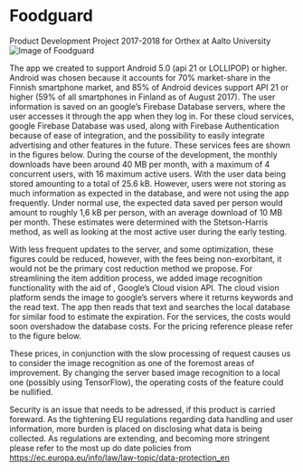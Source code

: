 # Foodguard
Product Development Project 2017-2018 for Orthex at Aalto University
![Image of Foodguard](https://drive.google.com/file/d/1-JkIxm35Rw0MpyzLGK_358ae3xWNIJRu/view?usp=sharing)

The app we created to support Android 5.0 (api 21 or LOLLIPOP) or higher. Android was chosen because it accounts for 70% market-share in the Finnish smartphone market, and 85% of Android devices support API 21 or higher (59% of all smartphones in Finland as of August 2017). 
The user information is saved on an google’s Firebase Database servers, where the user accesses it through the app when they log in. For these cloud services, google Firebase Database was used, along with Firebase Authentication because of ease of integration, and the possibility to easily integrate advertising and other features in the future. These services fees are shown in the figures below.  During the course of the development, the monthly downloads have been around 40 MB per month, with a maximum of 4 concurrent users, with 16 maximum active users. With the user data being stored amounting to a total of 25.6 kB. However, users were not storing as much information as expected in the database, and were not using the app frequently. Under normal use, the expected data saved per person would amount to roughly 1,6 kB per person, with an average download of 10 MB per month. These estimates were determined with the Stetson-Harris method, as well as looking at the most active user during the early testing. 

With less frequent updates to the server, and some optimization, these figures could be reduced, however, with the fees being non-exorbitant, it would not be the primary cost reduction method we propose. 
For streamlining the item addition process, we added image recognition functionality with the aid of , Google’s Cloud vision API. The cloud vision platform sends the image to google’s servers where it returns keywords and the read text. The app then reads that text and searches the local database for similar food to estimate the expiration. For the services, the costs would soon overshadow the database costs. For the pricing reference please refer to the figure below. 

 These prices, in conjunction with the slow processing of request causes us to consider the image recognition as one of the foremost areas of improvement. By changing the server based image recognition to a local one (possibly using TensorFlow), the operating costs of the feature could be nullified.
 
Security is an issue that needs to be adressed, if this product is carried foreward. As the tightening EU regulations regarding data handling and user information, more burden is placed on disclosing what data is being collected. As regulations are extending, and becoming more stringent please refer to the most up do date policies from  https://ec.europa.eu/info/law/law-topic/data-protection_en
